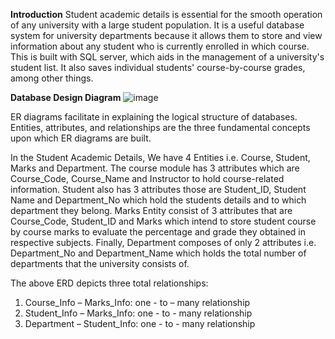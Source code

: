 **Introduction**
Student academic details is essential for the smooth operation of any university with a large student population. 
It is a useful database system for university departments because it allows them to store and view information about 
any student who is currently enrolled in which course. This is built with SQL server, which aids in the management of
a university's student list. It also saves individual students' course-by-course grades, among other things.

**Database Design Diagram**
![image](https://user-images.githubusercontent.com/57935798/167156253-dffad808-140f-4e58-9a2d-4bc6e3d2ee57.png)

ER diagrams facilitate in explaining the logical structure of databases. Entities, attributes, and relationships are the
three fundamental concepts upon which ER diagrams are built.
           
In the Student Academic Details, We have 4 Entities i.e. Course, Student, Marks and Department. 
The course module has 3 attributes which are Course_Code, Course_Name and Instructor to hold course-related information. 
Student also has 3 attributes those are Student_ID, Student Name and Department_No which hold the students details and 
to which department they belong. Marks Entity consist of 3 attributes that are Course_Code, Student_ID and Marks which 
intend to store student course by course marks to evaluate the percentage and grade they obtained in respective subjects. 
Finally, Department composes of only 2 attributes i.e. Department_No and Department_Name which holds the total number of 
departments that the university consists of.

The above ERD depicts three total relationships: 
1)	Course_Info – Marks_Info: one - to – many relationship 
2)	Student_Info – Marks_Info: one - to - many relationship
3)	Department – Student_Info: one - to - many relationship

